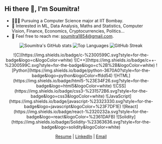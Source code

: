 ## Hi there 👋, I'm Soumitra!
- 👨🏽‍💻 Pursuing a Computer Science major at IIT Bombay.
- 🌱 Interested in ML, Data Analysis, Maths and Statistics, Computer Vision, Finance, Economics, Cryptocurrencies, Politics...
- 💬 Feel free to reach me: soumitra1854@gmail.com.
<p align="center">
  <img src="https://github-readme-stats.vercel.app/api?username=soumitra1854&show_icons=true&count_private=true&theme=radical&hide_border=true&hide=issues,contribs&bg_color=00000000" alt="Soumitra's GitHub stats">
  <img src="https://github-readme-stats.vercel.app/api/top-langs/?username=soumitra1854&layout=compact&hide_border=true&theme=radical&bg_color=00000000&langs_count=6&hide=jupyter%20notebook,tex,css,php" alt="Top Languages">
  <img src="https://streak-stats.demolab.com?user=soumitra1854&theme=radical&hide_border=true&background=FFFFFF00" alt="GitHub Streak">
  <br>
</p>

<p align="center">
  ![C](https://img.shields.io/badge/c-%2300599C.svg?style=for-the-badge&logo=c&logoColor=white)
  ![C++](https://img.shields.io/badge/c++-%2300599C.svg?style=for-the-badge&logo=c%2B%2B&logoColor=white)
  ![Python](https://img.shields.io/badge/python-3670A0?style=for-the-badge&logo=python&logoColor=ffdd54)
  ![HTML](https://img.shields.io/badge/html5-%23E34F26.svg?style=for-the-badge&logo=html5&logoColor=white)
  ![CSS](https://img.shields.io/badge/css3-%231572B6.svg?style=for-the-badge&logo=css3&logoColor=white)
  ![JavaScript](https://img.shields.io/badge/javascript-%23323330.svg?style=for-the-badge&logo=javascript&logoColor=%23F7DF1E)
  ![React](https://img.shields.io/badge/react-%2320232a.svg?style=for-the-badge&logo=react&logoColor=%2361DAFB)
  ![Solidity](https://img.shields.io/badge/Solidity-%23363636.svg?style=for-the-badge&logo=solidity&logoColor=white)
</p>
<p align="center">
  <a href="https://drive.google.com/file/d/1YBt7Si5_Fk6dDbLY4U-uo-f5M5ZD76oc/view?usp=sharing" target="blank">Resume</a> |
  <a href="https://www.linkedin.com/in/soumitra1854" target="blank">LinkedIn</a> |
  <a href="mailto:soumitra1854@gmail.com" target="blank">Email</a>
</p>
<!--
![Java](https://img.shields.io/badge/java-%23ED8B00.svg?style=for-the-badge&logo=java&logoColor=white)
![HTML5](https://img.shields.io/badge/html5-%23E34F26.svg?style=for-the-badge&logo=html5&logoColor=white)
![CSS3](https://img.shields.io/badge/css3-%231572B6.svg?style=for-the-badge&logo=css3&logoColor=white)
![JavaScript](https://img.shields.io/badge/javascript-%23323330.svg?style=for-the-badge&logo=javascript&logoColor=%23F7DF1E)
![Django](https://img.shields.io/badge/django-%23092E20.svg?style=for-the-badge&logo=django&logoColor=white)
![Flask](https://img.shields.io/badge/flask-%23000.svg?style=for-the-badge&logo=flask&logoColor=white)
![LaTeX](https://img.shields.io/badge/latex-%23008080.svg?style=for-the-badge&logo=latex&logoColor=white)
![Markdown](https://img.shields.io/badge/markdown-%23000000.svg?style=for-the-badge&logo=markdown&logoColor=white)-->
<!--
**soumitra1854/soumitra1854** is a ✨ _special_ ✨ repository because its `README.md` (this file) appears on your GitHub profile.

Here are some ideas to get you started:

- 🔭 I’m currently working on ...
- 🌱 I’m currently learning ...
- 👯 I’m looking to collaborate on ...
- 🤔 I’m looking for help with ...
- 💬 Ask me about ...
- 📫 How to reach me: ...
- 😄 Pronouns: ...
- ⚡ Fun fact: ...
-->

